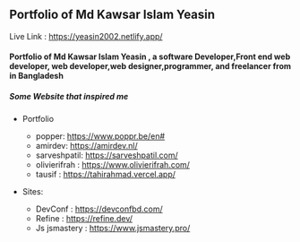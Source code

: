 ## Portfolio of Md Kawsar Islam Yeasin

Live Link : https://yeasin2002.netlify.app/

#### Portfolio of Md Kawsar Islam Yeasin , a software Developer,Front end web developer, web developer,web designer,programmer, and freelancer from in Bangladesh

##### Some Website that inspired me

- Portfolio

  - popper: https://www.poppr.be/en#
  - amirdev: https://amirdev.nl/
  - sarveshpatil: https://sarveshpatil.com/
  - olivierifrah : https://www.olivierifrah.com/
  - tausif : https://tahirahmad.vercel.app/

- Sites:

  - DevConf : https://devconfbd.com/
  - Refine : https://refine.dev/
  - Js jsmastery : https://www.jsmastery.pro/
